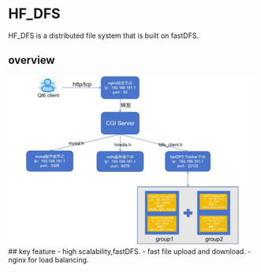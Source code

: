 # HF_DFS
HF_DFS is a distributed file system that is built on fastDFS.

## overview
<img src="resource/overview.png" alt="drawing" width="500"/>
## key feature
- high scalability,fastDFS.
- fast file upload and download.
- nginx for load balancing.